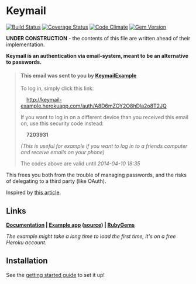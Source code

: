 # Keymail

[![Build Status](https://travis-ci.org/alcesleo/keymail.svg?branch=master)](https://travis-ci.org/alcesleo/keymail)
[![Coverage Status](https://coveralls.io/repos/alcesleo/keymail/badge.png?branch=master)](https://coveralls.io/r/alcesleo/keymail?branch=master)
[![Code Climate](https://codeclimate.com/github/alcesleo/keymail.png)](https://codeclimate.com/github/alcesleo/keymail)
[![Gem Version](https://badge.fury.io/rb/keymail.svg)](http://badge.fury.io/rb/keymail)

**UNDER CONSTRUCTION** - the contents of this file are written ahead of their implementation.

**Keymail is an authentication via email-system, meant to be an alternative to passwords.**


> #### This email was sent to you by [KeymailExample](http://keymail-example.herokuapp.com)
>
> To log in, simply click this link:
>
>    &nbsp;&nbsp;&nbsp;&nbsp;<http://keymail-example.herokuapp.com/auth/A8D6mZOY2O8hDla2o8T2JQ>
>
> If you want to log in on a different device than you received this email on, use this security code instead:
>
>    &nbsp;&nbsp;&nbsp;&nbsp;**7203931**
>
> _(This is useful for example if you want to log in to a friends computer and receive emails on your phone)_
>
> The codes above are valid until _2014-04-10 18:35_

This frees you both from the trouble of managing passwords, and the risks of delegating to a third party (like OAuth).

Inspired by [this article](http://notes.xoxco.com/post/27999787765/is-it-time-for-password-less-login).

## Links

**[Documentation][docs] | [Example app][example] ([source][example-source]) | [RubyGems][rubygems]**

_The example might take a long time to load the first time, it's on a free Heroku account._

[docs]:           http://alcesleo.github.io/keymail/
[example]:        http://keymail-example.herokuapp.com/
[example-source]: https://github.com/alcesleo/keymail-example
[rubygems]:       https://rubygems.org/gems/keymail


## Installation

See the [getting started guide](http://alcesleo.github.io/keymail/getting-started/) to set it up!
